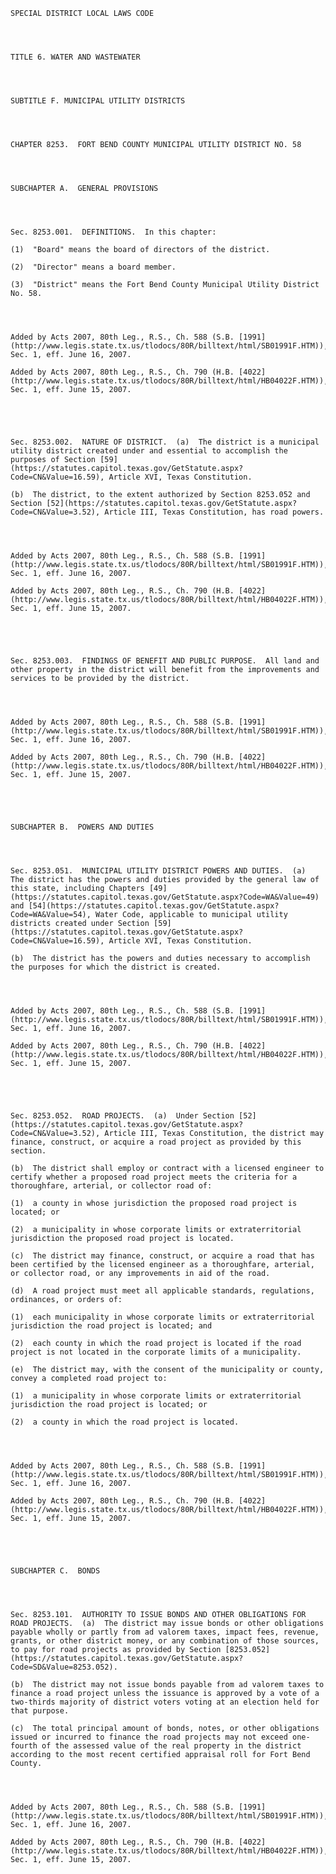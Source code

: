 ﻿
    
    
    	
    					
    
    
    SPECIAL DISTRICT LOCAL LAWS CODE
    
      
    
    
    TITLE 6. WATER AND WASTEWATER
    
      
    
    
    SUBTITLE F. MUNICIPAL UTILITY DISTRICTS
    
      
    
    
    CHAPTER 8253.  FORT BEND COUNTY MUNICIPAL UTILITY DISTRICT NO. 58
    
      
    
    
    SUBCHAPTER A.  GENERAL PROVISIONS
    
      
    
    
    Sec. 8253.001.  DEFINITIONS.  In this chapter:
    
    (1)  "Board" means the board of directors of the district.
    
    (2)  "Director" means a board member.
    
    (3)  "District" means the Fort Bend County Municipal Utility District No. 58.
    
    
    
    
    Added by Acts 2007, 80th Leg., R.S., Ch. 588 (S.B. [1991](http://www.legis.state.tx.us/tlodocs/80R/billtext/html/SB01991F.HTM)), Sec. 1, eff. June 16, 2007.
    
    Added by Acts 2007, 80th Leg., R.S., Ch. 790 (H.B. [4022](http://www.legis.state.tx.us/tlodocs/80R/billtext/html/HB04022F.HTM)), Sec. 1, eff. June 15, 2007.
    
    
    
    
    
    Sec. 8253.002.  NATURE OF DISTRICT.  (a)  The district is a municipal utility district created under and essential to accomplish the purposes of Section [59](https://statutes.capitol.texas.gov/GetStatute.aspx?Code=CN&Value=16.59), Article XVI, Texas Constitution.
    
    (b)  The district, to the extent authorized by Section 8253.052 and Section [52](https://statutes.capitol.texas.gov/GetStatute.aspx?Code=CN&Value=3.52), Article III, Texas Constitution, has road powers.
    
    
    
    
    Added by Acts 2007, 80th Leg., R.S., Ch. 588 (S.B. [1991](http://www.legis.state.tx.us/tlodocs/80R/billtext/html/SB01991F.HTM)), Sec. 1, eff. June 16, 2007.
    
    Added by Acts 2007, 80th Leg., R.S., Ch. 790 (H.B. [4022](http://www.legis.state.tx.us/tlodocs/80R/billtext/html/HB04022F.HTM)), Sec. 1, eff. June 15, 2007.
    
    
    
    
    
    Sec. 8253.003.  FINDINGS OF BENEFIT AND PUBLIC PURPOSE.  All land and other property in the district will benefit from the improvements and services to be provided by the district.
    
    
    
    
    Added by Acts 2007, 80th Leg., R.S., Ch. 588 (S.B. [1991](http://www.legis.state.tx.us/tlodocs/80R/billtext/html/SB01991F.HTM)), Sec. 1, eff. June 16, 2007.
    
    Added by Acts 2007, 80th Leg., R.S., Ch. 790 (H.B. [4022](http://www.legis.state.tx.us/tlodocs/80R/billtext/html/HB04022F.HTM)), Sec. 1, eff. June 15, 2007.
    
    
    
    
    
    SUBCHAPTER B.  POWERS AND DUTIES
    
      
    
    
    Sec. 8253.051.  MUNICIPAL UTILITY DISTRICT POWERS AND DUTIES.  (a)  The district has the powers and duties provided by the general law of this state, including Chapters [49](https://statutes.capitol.texas.gov/GetStatute.aspx?Code=WA&Value=49) and [54](https://statutes.capitol.texas.gov/GetStatute.aspx?Code=WA&Value=54), Water Code, applicable to municipal utility districts created under Section [59](https://statutes.capitol.texas.gov/GetStatute.aspx?Code=CN&Value=16.59), Article XVI, Texas Constitution.
    
    (b)  The district has the powers and duties necessary to accomplish the purposes for which the district is created.
    
    
    
    
    Added by Acts 2007, 80th Leg., R.S., Ch. 588 (S.B. [1991](http://www.legis.state.tx.us/tlodocs/80R/billtext/html/SB01991F.HTM)), Sec. 1, eff. June 16, 2007.
    
    Added by Acts 2007, 80th Leg., R.S., Ch. 790 (H.B. [4022](http://www.legis.state.tx.us/tlodocs/80R/billtext/html/HB04022F.HTM)), Sec. 1, eff. June 15, 2007.
    
    
    
    
    
    Sec. 8253.052.  ROAD PROJECTS.  (a)  Under Section [52](https://statutes.capitol.texas.gov/GetStatute.aspx?Code=CN&Value=3.52), Article III, Texas Constitution, the district may finance, construct, or acquire a road project as provided by this section.
    
    (b)  The district shall employ or contract with a licensed engineer to certify whether a proposed road project meets the criteria for a thoroughfare, arterial, or collector road of:
    
    (1)  a county in whose jurisdiction the proposed road project is located; or
    
    (2)  a municipality in whose corporate limits or extraterritorial jurisdiction the proposed road project is located.
    
    (c)  The district may finance, construct, or acquire a road that has been certified by the licensed engineer as a thoroughfare, arterial, or collector road, or any improvements in aid of the road.
    
    (d)  A road project must meet all applicable standards, regulations, ordinances, or orders of:
    
    (1)  each municipality in whose corporate limits or extraterritorial jurisdiction the road project is located; and
    
    (2)  each county in which the road project is located if the road project is not located in the corporate limits of a municipality.
    
    (e)  The district may, with the consent of the municipality or county, convey a completed road project to:
    
    (1)  a municipality in whose corporate limits or extraterritorial jurisdiction the road project is located; or
    
    (2)  a county in which the road project is located.
    
    
    
    
    Added by Acts 2007, 80th Leg., R.S., Ch. 588 (S.B. [1991](http://www.legis.state.tx.us/tlodocs/80R/billtext/html/SB01991F.HTM)), Sec. 1, eff. June 16, 2007.
    
    Added by Acts 2007, 80th Leg., R.S., Ch. 790 (H.B. [4022](http://www.legis.state.tx.us/tlodocs/80R/billtext/html/HB04022F.HTM)), Sec. 1, eff. June 15, 2007.
    
    
    
    
    
    SUBCHAPTER C.  BONDS
    
      
    
    
    Sec. 8253.101.  AUTHORITY TO ISSUE BONDS AND OTHER OBLIGATIONS FOR ROAD PROJECTS.  (a)  The district may issue bonds or other obligations payable wholly or partly from ad valorem taxes, impact fees, revenue, grants, or other district money, or any combination of those sources, to pay for road projects as provided by Section [8253.052](https://statutes.capitol.texas.gov/GetStatute.aspx?Code=SD&Value=8253.052).
    
    (b)  The district may not issue bonds payable from ad valorem taxes to finance a road project unless the issuance is approved by a vote of a two-thirds majority of district voters voting at an election held for that purpose.
    
    (c)  The total principal amount of bonds, notes, or other obligations issued or incurred to finance the road projects may not exceed one-fourth of the assessed value of the real property in the district according to the most recent certified appraisal roll for Fort Bend County.
    
    
    
    
    Added by Acts 2007, 80th Leg., R.S., Ch. 588 (S.B. [1991](http://www.legis.state.tx.us/tlodocs/80R/billtext/html/SB01991F.HTM)), Sec. 1, eff. June 16, 2007.
    
    Added by Acts 2007, 80th Leg., R.S., Ch. 790 (H.B. [4022](http://www.legis.state.tx.us/tlodocs/80R/billtext/html/HB04022F.HTM)), Sec. 1, eff. June 15, 2007.
    
    
    
    
    				
